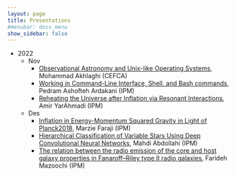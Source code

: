 ```yaml
---
layout: page
title: Presentations
#menubar: docs_menu
show_sidebar: false
---
```


- 2022
  - Nov
    - [Observational Astronomy and Unix-like Operating Systems](/presentations/2022/Observational_Astronomy_and_Unix-like_Operating_Systems), Mohammad Akhlaghi (CEFCA)
    - [Working in Command-Line Interface, Shell, and Bash commands](/presentations/2022/Working_in_Command-Line_Interface), Pedram Ashofteh Ardakani (IPM)
    - [Reheating the Universe after Inflation via Resonant Interactions](/presentations/2022/Reheating_the_Universe_after_Inflation_via_Resonant_Interactions), Amir YarAhmadi (IPM)
  - Des
    - [Inflation in Energy-Momentum Squared Gravity in Light of Planck2018](/presentations/2022/12-06_Marzie_Faraji), Marzie Faraji (IPM)
    - [Hierarchical Classification of Variable Stars Using Deep Convolutional Neural Networks](/presentations/2022/12-13_Mahdi_Abdollahi), Mahdi Abdollahi (IPM)
    - [The relation between the radio emission of the core and host galaxy properties in Fanaroff–Riley type II radio galaxies](/presentations/2022/12-20_Farideh_Mazoochi), Farideh Mazoochi (IPM)
